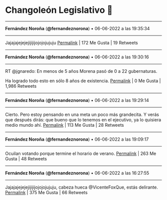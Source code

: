 # Changoleón Legislativo 🙈
*****
**Fernández Noroña** (**@fernandeznorona**) • 06-06-2022 a las 19:35:34
*****
Jajajajejejejijijijojojojujuju
[Permalink](https://twitter.com/fernandeznorona/status/1534016187155324930) | 172 Me Gusta | 19 Retweets
*****
**Fernández Noroña** (**@fernandeznorona**) • 06-06-2022 a las 19:30:16
*****
RT @jgnaredo: En menos de 5 años Morena pasó de 0 a 22 gubernaturas.


Ha logrado todo esto en sólo 8 años de existencia.
[Permalink](https://twitter.com/fernandeznorona/status/1534014852968087554) | 0 Me Gusta | 1,986 Retweets
*****
**Fernández Noroña** (**@fernandeznorona**) • 06-06-2022 a las 19:29:14
*****
Cierto. Pero estoy pensando en una meta un poco más grandecita. Y verás que después dirás: que bueno que lo tenemos en el ejecutivo, ya lo quisiera medio mundo ahí.
[Permalink](https://twitter.com/fernandeznorona/status/1534014593382637568) | 113 Me Gusta | 28 Retweets
*****
**Fernández Noroña** (**@fernandeznorona**) • 06-06-2022 a las 19:09:17
*****
Ocuilan votando porque termine el horario de verano.
[Permalink](https://twitter.com/fernandeznorona/status/1534009574415646720) | 263 Me Gusta | 48 Retweets
*****
**Fernández Noroña** (**@fernandeznorona**) • 06-06-2022 a las 16:27:55
*****
Jajajajejejejijijijojojojujuju, cabeza hueca @VicenteFoxQue, estás delirante.
[Permalink](https://twitter.com/fernandeznorona/status/1533968962936897536) | 375 Me Gusta | 66 Retweets